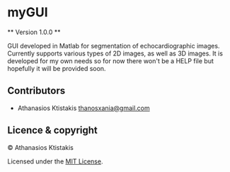# myGUI

** Version 1.0.0 **

GUI developed in Matlab for segmentation of echocardiographic images. Currently supports various types of 2D images, as well as 3D images.
It is developed for my own needs so for now there won't be a HELP file but hopefully it will be provided soon.

## Contributors

- Athanasios Ktistakis <thanosxania@gmail.com>

## Licence & copyright

 © Athanasios Ktistakis 
 
 Licensed under the [MIT License](LICENSE). 
